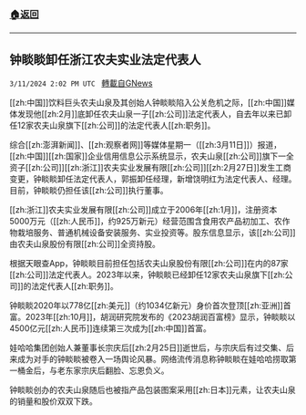 ###  [:house:返回](README.md)
---


## 钟睒睒卸任浙江农夫实业法定代表人
`3/11/2024 2:02 PM UTC ` [轉載自GNews](https://gnews.org/articles/2384662)

[[zh:中国]]饮料巨头农夫山泉及其创始人钟睒睒陷入公关危机之际，[[zh:中国]]媒体发现他[[zh:2月]]底卸任农夫山泉一子[[zh:公司]]法定代表人，自去年以来已卸任12家农夫山泉旗下[[zh:公司]]的法定代表人[[zh:职务]]。

综合[[zh:澎湃新闻]]、[[zh:观察者网]]等媒体星期一（[[zh:3月11日]]）报道，[[zh:中国]][[zh:国家]]企业信用信息公示系统显示，农夫山泉[[zh:公司]]旗下一全资子[[zh:公司]][[zh:浙江]]农夫实业发展有限[[zh:公司]][[zh:2月27日]]发生工商变更，钟睒睒卸任法定代表人，郭振卸任经理，新增饶明红为法定代表人、经理。目前，钟睒睒仍担任该[[zh:公司]]执行董事。

[[zh:浙江]]农夫实业发展有限[[zh:公司]]成立于2006年[[zh:1月]]，注册资本5000万元（[[zh:人民币]]，约925万新元）经营范围含食用农产品初加工、农作物栽培服务、普通机械设备安装服务、实业投资等。股东信息显示，该[[zh:公司]]由农夫山泉股份有限[[zh:公司]]全资持股。

根据天眼查App，钟睒睒目前担任包括农夫山泉股份有限[[zh:公司]]在内的87家[[zh:公司]]法定代表人。2023年以来，钟睒睒已经卸任12家农夫山泉旗下[[zh:公司]]的法定代表人[[zh:职务]]。

钟睒睒2020年以778亿[[zh:美元]]（约1034亿新元）身价首次登顶[[zh:亚洲]]首富。2023年[[zh:10月]]，胡润研究院发布的《2023胡润百富榜》显示，钟睒睒以4500亿元[[zh:人民币]]连续第三次成为[[zh:中国]]首富。

娃哈哈集团创始人兼董事长宗庆后[[zh:2月25日]]逝世后，与宗庆后有过交集、后来成为对手的钟睒睒被卷入一场舆论风暴。网络流传消息称钟睒睒在娃哈哈捞取第一桶金后，与老东家宗庆后翻脸、忘恩负义。

钟睒睒创办的农夫山泉随后也被指产品包装图案采用[[zh:日本]]元素，让农夫山泉的销量和股价双双下跌。
